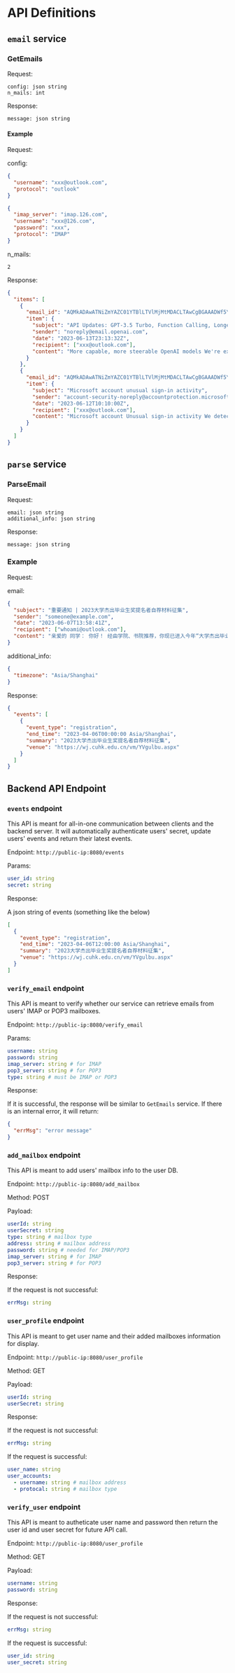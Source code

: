 # API Definitions

## `email` service

### GetEmails

Request:

```
config: json string
n_mails: int
```

Response:

```
message: json string
```

#### Example

Request:

config:

```json
{
  "username": "xxx@outlook.com",
  "protocol": "outlook"
}
```

```json
{
  "imap_server": "imap.126.com",
  "username": "xxx@126.com",
  "password": "xxx",
  "protocol": "IMAP"
}
```

n_mails:

```
2
```

Response:

```json
{
  "items": [
    {
      "email_id": "AQMkADAwATNiZmYAZC01YTBlLTVlMjMtMDACLTAwCgBGAAADWf5YPRULfUyDmeRFNdjmKgcAnOT21DDXNEqBQujyKJX_pAAAAgEMAAAAnOT21DDXNEqBQujyKJX_pAAAAHzUVt8AAAA=",
      "item": {
        "subject": "API Updates: GPT-3.5 Turbo, Function Calling, Longer Context, Lower Prices",
        "sender": "noreply@email.openai.com",
        "date": "2023-06-13T23:13:32Z",
        "recipient": ["xxx@outlook.com"],
        "content": "More capable, more steerable OpenAI models We're excited to announce a few updates to the OpenAI developer platform. GPT-3.5 Turbo This model has been updated with a new version: gpt-3.5-turbo-0613 which is more steerable with the system message and includes a new capability: function calling. By describing functions in your prompts, the model can intelligently output a JSON object containing arguments to call these functions based on user input — perfect for integrating with other tools or APIs. Learn more in our function calling documentation . Plus enjoy a 25% cost reduction for input tokens on GPT-3.5 Turbo (now $0.0015 per 1K input tokens), effective immediately. Longer Context We're also introducing gpt-3.5-turbo-16k . This model offers four times the context length of the 4k base model and is priced at $0.003 per 1K input tokens and $0.004 per 1K output tokens. Model Transitioning You can begin using the new gpt-3.5-turbo-0613 model today. On June 27th, the stable gpt-3.5-turbo will be automatically upgraded to this new version. If you need more time to transition, you can specify gpt-3.5-turbo-0301 to keep using the older version, which will remain available until September 13th as part of our upgrade and deprecation process . —The OpenAI team OpenAI 548 Market Street, PMB 97273 , San Francisco , CA 94104-5401 Unsubscribe - Unsubscribe Preferences"
      }
    },
    {
      "email_id": "AQMkADAwATNiZmYAZC01YTBlLTVlMjMtMDACLTAwCgBGAAADWf5YPRULfUyDmeRFNdjmKgcAnOT21DDXNEqBQujyKJX_pAAAAgEMAAAAnOT21DDXNEqBQujyKJX_pAAAAHwqDUwAAAA=",
      "item": {
        "subject": "Microsoft account unusual sign-in activity",
        "sender": "account-security-noreply@accountprotection.microsoft.com",
        "date": "2023-06-12T10:10:00Z",
        "recipient": ["xxx@outlook.com"],
        "content": "Microsoft account Unusual sign-in activity We detected something unusual about a recent sign-in to the Microsoft account gu**4@outlook.com . Sign-in details Country/region: China IP address: 218.81.240.163 Date: 6/12/2023 10:10 AM (GMT) Platform: Android Browser: Android Please go to your recent activity page to let us know whether or not this was you. If this wasn't you, we'll help you secure your account. If this was you, we'll trust similar activity in the future. Review recent activity To opt out or change where you receive security notifications, click here . Thanks, The Microsoft account team"
      }
    }
  ]
}
```

## `parse` service

### ParseEmail

Request:

```
email: json string
additional_info: json string
```

Response:

```
message: json string
```

### Example

Request:

email:

```json
{
  "subject": "重要通知 | 2023大学杰出毕业生奖提名者自荐材料征集",
  "sender": "someone@example.com",
  "date": "2023-06-07T13:58:41Z",
  "recipient": ["whoami@outlook.com"],
  "content": "亲爱的 同学： 你好！ 经由学院、书院推荐，你现已进入今年“大学杰出毕业生奖（ Presidential Award for Outstanding Students ）”的提名名单。为帮助学院、书院及遴选委员会更全面、深入了解你的情况，我们诚挚地邀请你提供自荐信以及证明等资料作为补充资料供相关部门及委员会 参 考。 提交方式： 请点击下方链接或扫描二维码，提交相关材料。 链接： https://wj.cuhk.edu.cn/vm/YVgulbu.aspx 二维码： 截止日期： 4 月 6 日（星期四）中午 12:00 * 注意 * ： 1. 逾期未提交或未按要求提交的同学，将视作放弃自荐机会，请知悉。 2. 如不接受提名，请 在 4 月 5 日 之前回复此邮件 告知，我们将通知学院、书院尽快提供后补人选。 3 ．如果你已提交，则无需再次提交。 奖项介绍 大学杰出毕业生奖 （ Presidential Award for Outstanding Students ）是大学毕业生的最高荣誉，旨在表彰在大学期间具有杰出的学术表现、卓越的领导力以及对大学发展有贡献的同学，今年提名人数（含学院及书院提名）约为毕业生总人数的 3.5% ，获奖人数约为毕业生总人数的 1% 。 关于该奖项的评选，如有疑问，可联系学生事务处杨老师 yangxiaoyu@cuhk.edu.cn 。 顺祝， 平安顺遂 Best Regards, Office of Student Affairs The Chinese University of Hong Kong, Shenzhen Hotline: (86) 0755 — 8427 3671 E-mail: osa@cuhk.edu.cn Office Hours: 8:30-12:00 13:00-17:30 (Mon-Fri) 学生事务处 香港中文大学（深圳） 热线电话：（ 86 ） 0755 — 8427 3671 电子邮件： osa@cuhk.edu.cn 办公时间： 8:30-12:00 13:00-17:30 ( 周一至周五 ) 扫码关注 OSA 公众号 ："
}
```

additional_info:

```json
{
  "timezone": "Asia/Shanghai"
}
```

Response:

```json
{
  "events": [
    {
      "event_type": "registration",
      "end_time": "2023-04-06T00:00:00 Asia/Shanghai",
      "summary": "2023大学杰出毕业生奖提名者自荐材料征集",
      "venue": "https://wj.cuhk.edu.cn/vm/YVgulbu.aspx"
    }
  ]
}
```

## Backend API Endpoint

### `events` endpoint

This API is meant for all-in-one communication between clients and the backend server. It will automatically authenticate users' secret, update users' events and return their latest events.

Endpoint: `http://public-ip:8080/events`

Params:

```yaml
user_id: string
secret: string
```

Response:

A json string of events (something like the below)

```json
[
  {
    "event_type": "registration",
    "end_time": "2023-04-06T12:00:00 Asia/Shanghai",
    "summary": "2023大学杰出毕业生奖提名者自荐材料征集",
    "venue": "https://wj.cuhk.edu.cn/vm/YVgulbu.aspx"
  }
]
```

### `verify_email` endpoint

This API is meant to verify whether our service can retrieve emails from users' IMAP or POP3 mailboxes.

Endpoint: `http://public-ip:8080/verify_email`

Params:

```yaml
username: string
password: string
imap_server: string # for IMAP
pop3_server: string # for POP3
type: string # must be IMAP or POP3
```

Response:

If it is successful, the response will be similar to `GetEmails` service.
If there is an internal error, it will return:

```json
{
  "errMsg": "error message"
}
```

### `add_mailbox` endpoint

This API is meant to add users' mailbox info to the user DB.

Endpoint: `http://public-ip:8080/add_mailbox`

Method: POST

Payload:

```yaml
userId: string
userSecret: string
type: string # mailbox type
address: string # mailbox address
password: string # needed for IMAP/POP3
imap_server: string # for IMAP
pop3_server: string # for POP3
```

Response:

If the request is not successful:

```yaml
errMsg: string
```

### `user_profile` endpoint

This API is meant to get user name and their added mailboxes information for display.

Endpoint: `http://public-ip:8080/user_profile`

Method: GET

Payload:

```yaml
userId: string
userSecret: string
```

Response:

If the request is not successful:

```yaml
errMsg: string
```

If the request is successful:

```yaml
user_name: string
user_accounts:
  - username: string # mailbox address
  - protocal: string # mailbox type
```

### `verify_user` endpoint

This API is meant to autheticate user name and password then return the user id and user secret for future API call.

Endpoint: `http://public-ip:8080/user_profile`

Method: GET

Payload:

```yaml
username: string
password: string
```

Response:

If the request is not successful:

```yaml
errMsg: string
```

If the request is successful:

```yaml
user_id: string
user_secret: string
```
